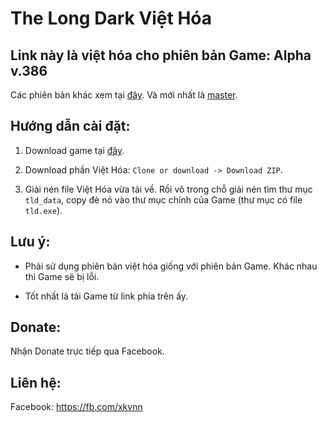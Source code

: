# The Long Dark Việt Hóa


## Link này là việt hóa cho phiên bản Game: Alpha v.386
Các phiên bản khác xem tại [đây](https://github.com/xkvnn/The-Long-Dark-Viet-Hoa/branches/all). Và mới nhất là [master](https://github.com/xkvnn/The-Long-Dark-Viet-Hoa).


## Hướng dẫn cài đặt:
1. Download game tại [đây](https://www.fshare.vn/folder/IUGGLEW5PV16).

2. Download phần Việt Hóa: `Clone or download -> Download ZIP`.

3. Giải nén file Việt Hóa vừa tải về. Rồi vô trong chỗ giải nén tìm thư mục `tld_data`, copy đè nó vào thư mục chính của Game (thư mục có file `tld.exe`).


## Lưu ý:
- Phải sử dụng phiên bản việt hóa giống với phiên bản Game. Khác nhau thì Game sẽ bị lỗi.

- Tốt nhất là tải Game từ link phía trên ấy. 


## Donate:
Nhận Donate trực tiếp qua Facebook.


## Liên hệ:
Facebook: https://fb.com/xkvnn